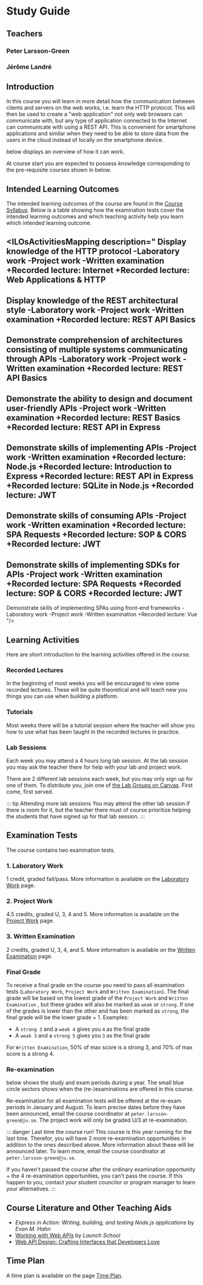 # Study Guide
<StudyGuideInfo
    course-name="Client-Server Communication"
    ladok-code="TSPK18"
    credits="7.5"
    year="2022"
    course-coordinator="Peter Larsson-Green"
    examiner="Peter Larsson-Green"
    canvasCourseId="6797"
/>

## Teachers
### Peter Larsson-Green
<Teacher
    name="Peter Larsson-Green"
    photo="peter-larsson-green.jpeg"
    :roles='["Examiner", "course coordinator", "lecturer", "lab assistant"]'
    description="Has studied and followed the development of the web since 2004 and received his Master of Science in Computer Science at Linköping University in 2014. He has been working as programming teacher (part time) since 2010 at both Linköping University and Jönköping University."
    email="Peter.Larsson-Green@ju.se"
    phone="036 - 10 17 35"
    website="https://ju.se/en/personinfo.html?sign=LarPet"
/>

### Jérôme Landré
<Teacher
    name="Jérôme Landré"
    photo="jerome-landre.jpeg"
    :roles='["Lab assistant"]'
    description="Assistant Professor in Computer Science and Informatics."
    email="jerome.landre@ju.se"
    phone=""
    website="https://ju.se/en/personinfo.html?sign=LanJer"
/>

## Introduction
In this course you will learn in more detail how the communication between clients and servers on the web works, i.e. learn the HTTP protocol. This will then be used to create a "web application" not only web browsers can communicate with, but any type of application connected to the Internet can communicate with using a REST API. This is convenient for smartphone applications and similar when they need to be able to store data from the users in the cloud instead of locally on the smartphone device.

<FigureNumber /> below displays an overview of how it can work. 

<Figure caption="Common web application architecture.">
<RenderMermaid graph-definition="
graph LR
	users[Users]
	subgraph Users' smartphone
		webBrowser[Android App]
	end
	subgraph Web Server
	webApp[Web Application]
	end
	subgraph Database Server
		db[Database]
	end
	users -- Use --> webBrowser
	webBrowser -- HTTP/REST API --> webApp
	webApp -- SQL --> db
" />
</Figure>

At course start you are expected to possess knowledge corresponding to the pre-requisite courses shown in <FigureNumber /> below. 

<Figure caption="Prerequisites for this course.">
<RenderMermaid graph-definition="
graph TD
	wuid[Web and User Interface Design 7.5 Credits]
	gdvc[Graphic Design and Visual Communication 15 Credits]
	csp[Client-side Programming 15 Credits]
	csc[Client-Server Communication 7.5 Credits]
	wuid --> csp
	gdvc --> csp
	csp --> csc
" />
</Figure>

## Intended Learning Outcomes
The intended learning outcomes of the course are found in the [Course Syllabus](./course-syllabus/). Below is a table showing how the examination tests cover the intended learning outcomes and which teaching activity help you learn which intended learning outcome.

<ILOsActivitiesMapping description="
Display knowledge of the HTTP protocol
-Laboratory work
-Project work
-Written examination
+Recorded lecture: Internet
+Recorded lecture: Web Applications & HTTP
---
Display knowledge of the REST architectural style
-Laboratory work
-Project work
-Written examination
+Recorded lecture: REST API Basics
---
Demonstrate comprehension of architectures consisting of multiple systems communicating through APIs
-Laboratory work
-Project work
-Written examination
+Recorded lecture: REST API Basics
---
Demonstrate the ability to design and document user-friendly APIs
-Project work
-Written examination
+Recorded lecture: REST Basics
+Recorded lecture: REST API in Express
---
Demonstrate skills of implementing APIs
-Project work
-Written examination
+Recorded lecture: Node.js
+Recorded lecture: Introduction to Express
+Recorded lecture: REST API in Express
+Recorded lecture: SQLite in Node.js
+Recorded lecture: JWT
---
Demonstrate skills of consuming APIs
-Project work
-Written examination
+Recorded lecture: SPA Requests
+Recorded lecture: SOP & CORS
+Recorded lecture: JWT
---
Demonstrate skills of implementing SDKs for APIs
-Project work
-Written examination
+Recorded lecture: SPA Requests
+Recorded lecture: SOP & CORS
+Recorded lecture: JWT
---
Demonstrate skills of implementing SPAs using front-end frameworks
-Laboratory work
-Project work
-Written examination
+Recorded lecture: Vue
"/>

## Learning Activities
Here are short introduction to the learning activities offered in the course.

### Recorded Lectures
In the beginning of most weeks you will be encouraged to view some recorded lectures. These will be quite theoretical and will teach new you things you can use when building a platform.

### Tutorials
Most weeks there will be a tutorial session where the teacher will show you how to use what has been taught in the recorded lectures in practice.

### Lab Sessions
Each week you may attend a 4 hours long lab session. At the lab session you may ask the teacher there for help with your lab and project work.

There are 2 different lab sessions each week, but you may only sign up for one of them. To distribute you, join one of [the Lab Groups on Canvas](https://ju.instructure.com/courses/6797/groups). First come, first served.

::: tip Attending more lab sessions
You may attend the other lab session if there is room for it, but the teacher there must of course prioritize helping the students that have signed up for that lab session.
:::

## Examination Tests
The course contains two examination tests.

### 1. Laboratory Work
1 credit, graded fail/pass. More information is available on the [Laboratory Work](./laboratory-work/) page.

### 2. Project Work
4.5 credits, graded U, 3, 4 and 5. More information is available on the [Project Work](./project-work/) page.

### 3. Written Examination
2 credits, graded U, 3, 4, and 5. More information is available on the [Written Examination](./written-examination/) page.

### Final Grade
To receive a final grade on the course you need to pass all examination tests (`Laboratory Work`, `Project Work` and `Written Examination`). The final grade will be based on the lowest grade of the `Project Work` and `Written Examination` , but these grades will also be marked as `weak` or `strong`. If one of the grades is lower than the other and has been marked as `strong`, the final grade will be the lower grade + 1. Examples:

* A `strong 3` and a `weak 4` gives you `4` as the final grade
* A `weak 3` and a `strong 5` gives you `3` as the final grade

For `Written Examination`, 50% of max score is a strong 3, and 70% of max score is a strong 4.

### Re-examination
<FigureNumber /> below shows the study and exam periods during a year. The small blue circle sectors shows when the (re-)examinations are offered in this course.

<AcademicYearFigure />

Re-examination for all examination tests will be offered at the re-exam periods in January and August. To learn precise dates before they have been announced, email the course coordinator at `peter.larsson-green@ju.se`. The project work will only be graded U/3 at re-examination.

::: danger Last time the course run!
This course is this year running for the last time. Therefor, you will have 2 more re-examination opportunities in addition to the ones described above. More information about these will be announced later. To learn more, email the course coordinator at `peter.larsson-green@ju.se`.

If you haven't passed the course after the ordinary examination opportunity + the 4 re-examination opportunities, you can't pass the course. If this happen to you, contact your student councilor or program manager to learn your alternatives.
:::



## Course Literature and Other Teaching Aids
* *Express in Action: Writing, building, and testing Node.js applications* by *Evan M. Hahn*
* [Working with Web APIs](https://launchschool.com/books/working_with_apis) by *Launch School*
* [Web API Design: Crafting Interfaces that Developers Love](https://pages.apigee.com/rs/apigee/images/api-design-ebook-2012-03.pdf)

## Time Plan
A time plan is available on the page [Time Plan](time-plan/).